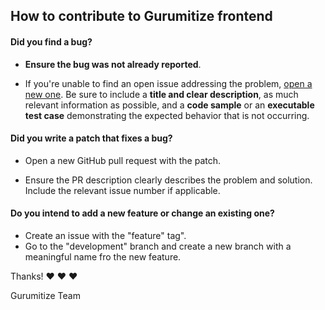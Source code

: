 ## How to contribute to Gurumitize frontend

#### **Did you find a bug?**

* **Ensure the bug was not already reported**.

* If you're unable to find an open issue addressing the problem, [open a new one](https://github.com/Ferrando7/Gurumitize-frontend/issues/new). Be sure to include a **title and clear description**, as much relevant information as possible, and a **code sample** or an **executable test case** demonstrating the expected behavior that is not occurring.


#### **Did you write a patch that fixes a bug?**

* Open a new GitHub pull request with the patch.

* Ensure the PR description clearly describes the problem and solution. Include the relevant issue number if applicable.


#### **Do you intend to add a new feature or change an existing one?**

* Create an issue with the "feature" tag".
* Go to the "development" branch and create a new branch with a meaningful name fro the new feature.

Thanks! :heart: :heart: :heart:

Gurumitize Team
